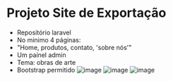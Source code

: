 # Projeto Site de Exportação
- Repositório laravel
- No minimo 4 páginas:
- "Home, produtos, contato, 'sobre nós'"
- Um paínel admin
- Tema: obras de arte
- Bootstrap permitido
![image](https://media.tenor.com/V5ElXJIMqmsAAAAi/lain-iwakura-iwakura.gif)
![image](https://media.tenor.com/V5ElXJIMqmsAAAAi/lain-iwakura-iwakura.gif)
![image](https://media.tenor.com/V5ElXJIMqmsAAAAi/lain-iwakura-iwakura.gif)
